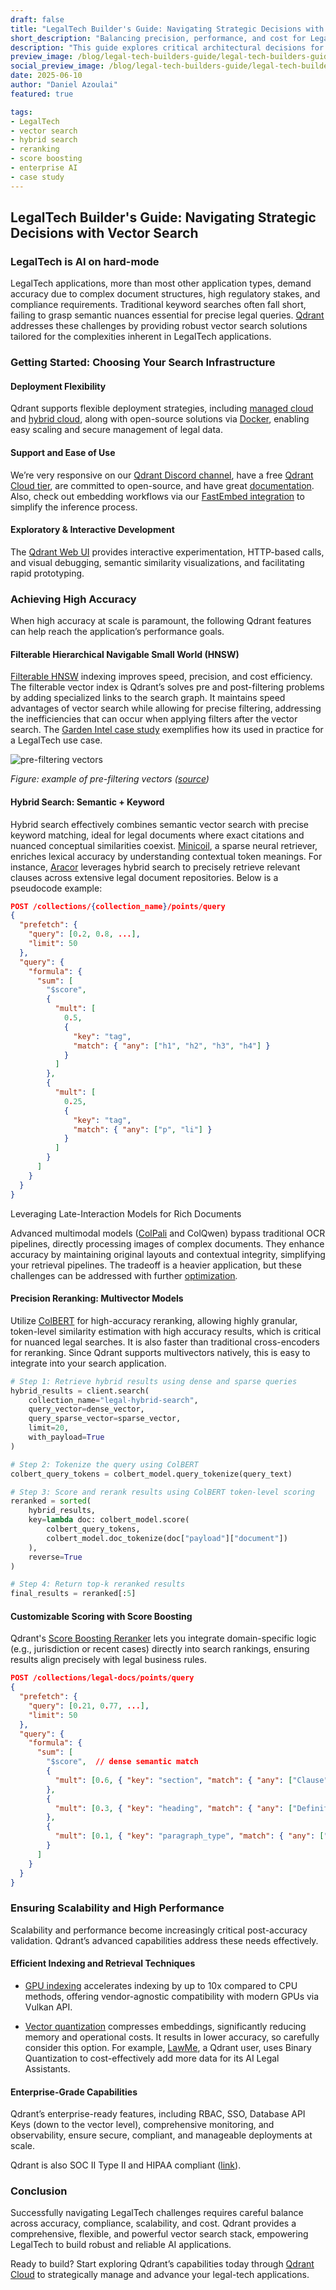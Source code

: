 ```yaml
---
draft: false
title: "LegalTech Builder's Guide: Navigating Strategic Decisions with Vector Search"
short_description: "Balancing precision, performance, and cost for LegalTech."
description: "This guide explores critical architectural decisions for LegalTech builders using Qdrant, covering accuracy, hybrid search, reranking, score boosting, quantization, and enterprise scaling needs."
preview_image: /blog/legal-tech-builders-guide/legal-tech-builders-guide-preview-v2.png
social_preview_image: /blog/legal-tech-builders-guide/legal-tech-builders-guide-preview-v2.png
date: 2025-06-10
author: "Daniel Azoulai"
featured: true

tags:
- LegalTech
- vector search
- hybrid search
- reranking
- score boosting
- enterprise AI
- case study
---
```



## LegalTech Builder's Guide: Navigating Strategic Decisions with Vector Search

### LegalTech is AI on hard-mode

LegalTech applications, more than most other application types, demand accuracy due to complex document structures, high regulatory stakes, and compliance requirements. Traditional keyword searches often fall short, failing to grasp semantic nuances essential for precise legal queries. [Qdrant](https://qdrant.tech/) addresses these challenges by providing robust vector search solutions tailored for the complexities inherent in LegalTech applications.

### Getting Started: Choosing Your Search Infrastructure

#### Deployment Flexibility

Qdrant supports flexible deployment strategies, including [managed cloud](https://qdrant.tech/cloud/) and [hybrid cloud](https://qdrant.tech/hybrid-cloud/), along with open-source solutions via [Docker](https://qdrant.tech/documentation/quick-start/), enabling easy scaling and secure management of legal data.

#### Support and Ease of Use

We’re very responsive on our [Qdrant Discord channel](https://qdrant.tech/community/), have a free [Qdrant Cloud tier](https://cloud.qdrant.io/signup), are committed to open-source, and have great [documentation](https://qdrant.tech/documentation/). Also, check out embedding workflows via our [FastEmbed integration](https://qdrant.tech/documentation/fastembed/) to simplify the inference process. 

#### Exploratory & Interactive Development

The [Qdrant Web UI](https://qdrant.tech/documentation/web-ui/) provides interactive experimentation, HTTP-based calls, and visual debugging, semantic similarity visualizations, and facilitating rapid prototyping.

### Achieving High Accuracy

When high accuracy at scale is paramount, the following Qdrant features can help reach the application’s performance goals.

#### Filterable Hierarchical Navigable Small World (HNSW)

[Filterable HNSW](https://qdrant.tech/articles/vector-search-filtering/) indexing improves speed, precision, and cost efficiency. The filterable vector index is Qdrant’s solves pre and post-filtering problems by adding specialized links to the search graph. It maintains speed advantages of vector search while allowing for precise filtering, addressing the inefficiencies that can occur when applying filters after the vector search. The [Garden Intel case study](https://qdrant.tech/case-studies/) exemplifies how its used in practice for a LegalTech use case.

![pre-filtering vectors](/blog/legal-tech-builders-guide/filterable-hnsw.png)

*Figure: example of pre-filtering vectors ([source](https://qdrant.tech/articles/vector-search-filtering/#pre-filtering))*

#### Hybrid Search: Semantic \+ Keyword

Hybrid search effectively combines semantic vector search with precise keyword matching, ideal for legal documents where exact citations and nuanced conceptual similarities coexist. [Minicoil](https://qdrant.tech/articles/minicoil/), a sparse neural retriever, enriches lexical accuracy by understanding contextual token meanings. For instance, [Aracor](https://qdrant.tech/blog/case-study-aracor/) leverages hybrid search to precisely retrieve relevant clauses across extensive legal document repositories. Below is a pseudocode example:

```json
POST /collections/{collection_name}/points/query
{
  "prefetch": {
    "query": [0.2, 0.8, ...],
    "limit": 50
  },
  "query": {
    "formula": {
      "sum": [
        "$score",
        {
          "mult": [
            0.5,
            {
              "key": "tag",
              "match": { "any": ["h1", "h2", "h3", "h4"] }
            }
          ]
        },
        {
          "mult": [
            0.25,
            {
              "key": "tag",
              "match": { "any": ["p", "li"] }
            }
          ]
        }
      ]
    }
  }
}
```

Leveraging Late-Interaction Models for Rich Documents

Advanced multimodal models ([ColPali](https://qdrant.tech/blog/qdrant-colpali/) and ColQwen) bypass traditional OCR pipelines, directly processing images of complex documents. They enhance accuracy by maintaining original layouts and contextual integrity, simplifying your retrieval pipelines. The tradeoff is a heavier application, but these challenges can be addressed with further [optimization](https://qdrant.tech/documentation/guides/optimize/)*.*

#### Precision Reranking: Multivector Models

Utilize [ColBERT](https://qdrant.tech/articles/late-interaction-models/) for high-accuracy reranking, allowing highly granular, token-level similarity estimation with high accuracy results, which is critical for nuanced legal searches. It is also faster than traditional cross-encoders for reranking. Since Qdrant supports multivectors natively, this is easy to integrate into your search application.  

```python
# Step 1: Retrieve hybrid results using dense and sparse queries
hybrid_results = client.search(
    collection_name="legal-hybrid-search",
    query_vector=dense_vector,
    query_sparse_vector=sparse_vector,
    limit=20,
    with_payload=True
)

# Step 2: Tokenize the query using ColBERT
colbert_query_tokens = colbert_model.query_tokenize(query_text)

# Step 3: Score and rerank results using ColBERT token-level scoring
reranked = sorted(
    hybrid_results,
    key=lambda doc: colbert_model.score(
        colbert_query_tokens,
        colbert_model.doc_tokenize(doc["payload"]["document"])
    ),
    reverse=True
)

# Step 4: Return top-k reranked results
final_results = reranked[:5]
```


#### Customizable Scoring with Score Boosting

Qdrant's [Score Boosting Reranker](https://qdrant.tech/documentation/concepts/hybrid-queries/#score-boosting) lets you integrate domain-specific logic (e.g., jurisdiction or recent cases) directly into search rankings, ensuring results align precisely with legal business rules.

```json
POST /collections/legal-docs/points/query
{
  "prefetch": {
    "query": [0.21, 0.77, ...], 
    "limit": 50
  },
  "query": {
    "formula": {
      "sum": [
        "$score",  // dense semantic match
        {
          "mult": [0.6, { "key": "section", "match": { "any": ["Clause", "Provision", "Section"] } }]
        },
        {
          "mult": [0.3, { "key": "heading", "match": { "any": ["Definitions", "Governing Law", "Termination"] } }]
        },
        {
          "mult": [0.1, { "key": "paragraph_type", "match": { "any": ["Interpretation", "Remedy"] } }]
        }
      ]
    }
  }
}
```

### Ensuring Scalability and High Performance

Scalability and performance become increasingly critical post-accuracy validation. Qdrant’s advanced capabilities address these needs effectively.

#### Efficient Indexing and Retrieval Techniques 

* [GPU indexing](https://qdrant.tech/blog/qdrant-1.13.x/) accelerates indexing by up to 10x compared to CPU methods, offering vendor-agnostic compatibility with modern GPUs via Vulkan API.

* [Vector quantization](https://qdrant.tech/documentation/guides/quantization/) compresses embeddings, significantly reducing memory and operational costs. It results in lower accuracy, so carefully consider this option. For example, [LawMe](http://qdrant.tech/blog/case-study-lawme), a Qdrant user, uses Binary Quantization to cost-effectively add more data for its AI Legal Assistants. 

#### Enterprise-Grade Capabilities

Qdrant’s enterprise-ready features, including RBAC, SSO, Database API Keys (down to the vector level), comprehensive monitoring, and observability, ensure secure, compliant, and manageable deployments at scale. 

Qdrant is also SOC II Type II and HIPAA compliant ([link](https://app.drata.com/trust/9cbbb75b-0c38-11ee-865f-029d78a187d9)).

### Conclusion

Successfully navigating LegalTech challenges requires careful balance across accuracy, compliance, scalability, and cost. Qdrant provides a comprehensive, flexible, and powerful vector search stack, empowering LegalTech to build robust and reliable AI applications. 

Ready to build? Start exploring Qdrant’s capabilities today through [Qdrant Cloud](https://cloud.qdrant.io/login) to strategically manage and advance your legal-tech applications.